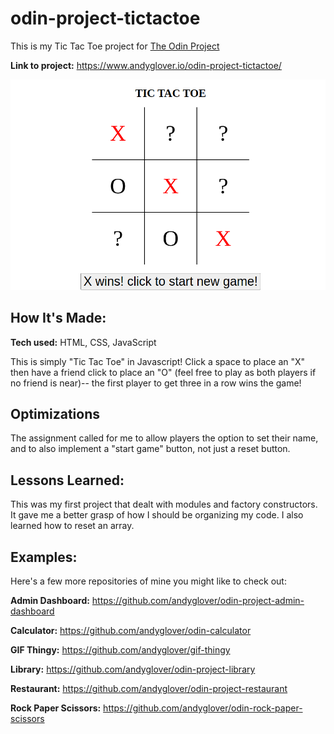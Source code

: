 
# odin-project-tictactoe
This is my Tic Tac Toe project for [The Odin Project](https://www.theodinproject.com/lessons/node-path-javascript-tic-tac-toe)

**Link to project:** https://www.andyglover.io/odin-project-tictactoe/

![Thumbnail](./img/project-screenshot.png "screenshot of project")

## How It's Made:

**Tech used:** HTML, CSS, JavaScript

This is simply "Tic Tac Toe" in Javascript! Click a space to place an "X" then have a friend click to place an "O" (feel free to play as both players if no friend is near)-- the first player to get three in a row wins the game!

## Optimizations

The assignment called for me to allow players the option to set their name, and to also implement a "start game" button, not just a reset button.

## Lessons Learned:

This was my first project that dealt with modules and factory constructors. It gave me a better grasp of how I should be organizing my code. I also learned how to reset an array.

## Examples:
Here's a few more repositories of mine you might like to check out:

**Admin Dashboard:** https://github.com/andyglover/odin-project-admin-dashboard

**Calculator:** https://github.com/andyglover/odin-calculator

**GIF Thingy:** https://github.com/andyglover/gif-thingy

**Library:** https://github.com/andyglover/odin-project-library

**Restaurant:** https://github.com/andyglover/odin-project-restaurant

**Rock Paper Scissors:** https://github.com/andyglover/odin-rock-paper-scissors